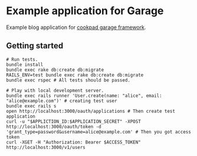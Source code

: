 Example application for Garage
==============================

Example blog application for [cookpad garage framework](https://github.com/cookpad/garage).

## Getting started
```
# Run tests.
bundle install
bundle exec rake db:create db:migrate
RAILS_ENV=test bundle exec rake db:create db:migrate
bundle exec rspec # All tests should be passed.

# Play with local development server.
bundle exec rails runner 'User.create(name: "alice", email: "alice@example.com")' # creating test user
bundle exec rails s
open http://localhost:3000/oauth/applications # Then create test application
curl -u "$APPLICTION_ID:$APPLICATION_SECRET" -XPOST http://localhost:3000/oauth/token -d 'grant_type=password&username=alice@example.com' # Then you got access token
curl -XGET -H "Authorization: Bearer $ACCESS_TOKEN" http://localhost:3000/v1/users
```
